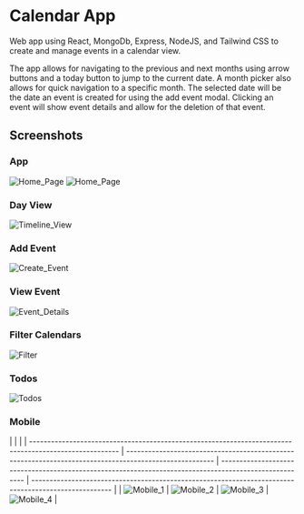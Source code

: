 # Calendar App

Web app using React, MongoDb, Express, NodeJS, and Tailwind CSS to create and manage events in a calendar view.

The app allows for navigating to the previous and next months using arrow buttons and a today button to jump to the current date. A month picker also allows for quick navigation to a specific month. The selected date will be the date an event is created for using the add event modal. Clicking an event will show event details and allow for the deletion of that event.

## Screenshots

### App

![Home_Page](https://github.com/taylorzweigle/CalendarApp/blob/main/img/Calendar_App_Dark.png)
![Home_Page](https://github.com/taylorzweigle/CalendarApp/blob/main/img/Calendar_App_Light.png)

### Day View

![Timeline_View](https://github.com/taylorzweigle/CalendarApp/blob/main/img/Calendar_App_Timeline_Dark.png)

### Add Event

![Create_Event](https://github.com/taylorzweigle/CalendarApp/blob/main/img/Calendar_App_Add_Event_Dark.png)

### View Event

![Event_Details](https://github.com/taylorzweigle/CalendarApp/blob/main/img/Calendar_App_Event_Dark.png)

### Filter Calendars

![Filter](https://github.com/taylorzweigle/CalendarApp/blob/main/img/Calendar_App_Filter_Dark.png)

### Todos

![Todos](https://github.com/taylorzweigle/CalendarApp/blob/main/img/Calendar_App_Todo.png)

### Mobile

|                                                                                                        |                                                                                                        |
| ------------------------------------------------------------------------------------------------------ | ------------------------------------------------------------------------------------------------------ | ------------------------------------------------------------------------------------------------------ | ---------------------------------------------------------------------------------------------------- |
| ![Mobile_1](https://github.com/taylorzweigle/CalendarApp/blob/main/img/Calendar_App_Mobile_1_Dark.png) | ![Mobile_2](https://github.com/taylorzweigle/CalendarApp/blob/main/img/Calendar_App_Mobile_2_Dark.png) | ![Mobile_3](https://github.com/taylorzweigle/CalendarApp/blob/main/img/Calendar_App_Mobile_3_Dark.png) | ![Mobile_4](https://github.com/taylorzweigle/CalendarApp/blob/main/img/Calendar_App_Todo_Mobile.png) |
